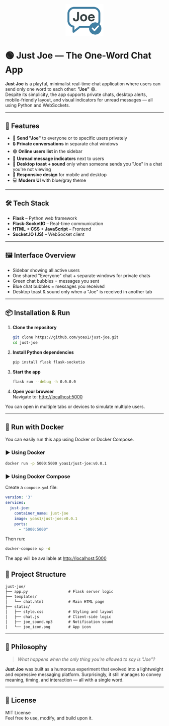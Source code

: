 <p align="center">
  <img src="static/joe_icon.png" alt="Just Joe Logo" width="120">
</p>

# 🟢 Just Joe — The One-Word Chat App

**Just Joe** is a playful, minimalist real-time chat application where users can send only one word to each other: **"Joe"** 😄.  
Despite its simplicity, the app supports private chats, desktop alerts, mobile-friendly layout, and visual indicators for unread messages — all using Python and WebSockets.

---

## 🚀 Features

- 💬 **Send "Joe"** to everyone or to specific users privately  
- 🔒 **Private conversations** in separate chat windows  
- 🟢 **Online users list** in the sidebar  
- 🔔 **Unread message indicators** next to users   
- 📣 **Desktop toast + sound** only when someone sends you "Joe" in a chat you're not viewing  
- 📱 **Responsive design** for mobile and desktop  
- 💻 **Modern UI** with blue/gray theme

---

## 🛠️ Tech Stack

- **Flask** – Python web framework  
- **Flask-SocketIO** – Real-time communication  
- **HTML + CSS + JavaScript** – Frontend  
- **Socket.IO (JS)** – WebSocket client

---

## 🖼️ Interface Overview

- Sidebar showing all active users  
- One shared "Everyone" chat + separate windows for private chats  
- Green chat bubbles = messages you sent  
- Blue chat bubbles = messages you received  
- Desktop toast & sound only when a "Joe" is received in another tab

---

## 📦 Installation & Run

1. **Clone the repository**  
   ```bash
   git clone https://github.com/yoas1/just-joe.git
   cd just-joe
   ```

2. **Install Python dependencies**  
   ```bash
   pip install flask flask-socketio
   ```

3. **Start the app**  
   ```bash
   flask run --debug -h 0.0.0.0
   ```

4. **Open your browser**  
   Navigate to: [http://localhost:5000](http://localhost:5000)

You can open in multiple tabs or devices to simulate multiple users.

---

## 🐳 Run with Docker

You can easily run this app using Docker or Docker Compose.

### ▶️ Using Docker

```bash
docker run -p 5000:5000 yoas1/just-joe:v0.0.1
```

### ▶️ Using Docker Compose

Create a `compose.yml` file:

```yaml
version: '3'
services:
  just-joe:
    container_name: just-joe
    image: yoas1/just-joe:v0.0.1
    ports:
      - "5000:5000"
```

Then run:

```bash
docker-compose up -d
```
The app will be available at [http://localhost:5000](http://localhost:5000)

## 📁 Project Structure

```
just-joe/
├── app.py                  # Flask server logic
├── templates/
│   └── chat.html           # Main HTML page
├── static/
│   ├── style.css           # Styling and layout
│   ├── chat.js             # Client-side logic
│   ├── joe_sound.mp3       # Notification sound
│   └── joe_icon.png        # App icon
```

---

## 🎯 Philosophy

> _What happens when the only thing you're allowed to say is "Joe"?_

**Just Joe** was built as a humorous experiment that evolved into a lightweight and expressive messaging platform. Surprisingly, it still manages to convey meaning, timing, and interaction — all with a single word.

---

## 📜 License

MIT License  
Feel free to use, modify, and build upon it.
